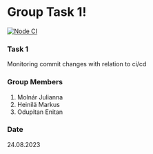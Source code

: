 # Group Task 1!

[![Node CI](https://github.com/markusvjh/CICD_task1/actions/workflows/whatever.yml/badge.svg)](https://github.com/markusvjh/CICD_task1/actions/workflows/whatever.yml)

### Task 1

Monitoring commit changes with relation to ci/cd

### Group Members

1. Molnár Julianna
2. Heinilä Markus
3. Odupitan Enitan

### Date

24.08.2023
